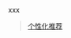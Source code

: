 xxx

> [个性化推荐](http://www.paddlepaddle.org/docs/develop/book/05.recommender_system/index.cn.html)



